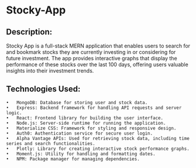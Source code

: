 # Stocky-App

## Description:
Stocky App is a full-stack MERN application that enables users to search for and bookmark stocks they are currently investing in or considering for future investment. The app provides interactive graphs that display the performance of these stocks over the last 100 days, offering users valuable insights into their investment trends.

## Technologies Used:

	•	MongoDB: Database for storing user and stock data.
	•	Express: Backend framework for handling API requests and server logic.
	•	React: Frontend library for building the user interface.
	•	Node.js: Server-side runtime for running the application.
	•	Materialize CSS: Framework for styling and responsive design.
	•	Auth0: Authentication service for secure user login.
	•	Alpha Vantage APIs: Used for retrieving stock data, including time series and search functionalities.
	•	Plotly: Library for creating interactive stock performance graphs.
	•	Moment.js: Utility for handling and formatting dates.
	•	NPM: Package manager for managing dependencies.
